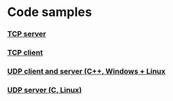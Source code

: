 # Code samples


### [TCP server](Networking/TCP/TcpServer/)  

### [TCP client](Networking/TCP/TcpHexClient/) 

### [UDP client and server (C++, Windows + Linux](Networking/UDP/sv_client) 

### [UDP server (C, Linux)](Networking/UDP/sv_client) 






